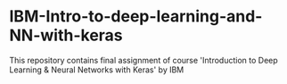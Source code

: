 # IBM-Intro-to-deep-learning-and-NN-with-keras
This repository contains final assignment of course 'Introduction to Deep Learning &amp; Neural Networks with Keras' by IBM
